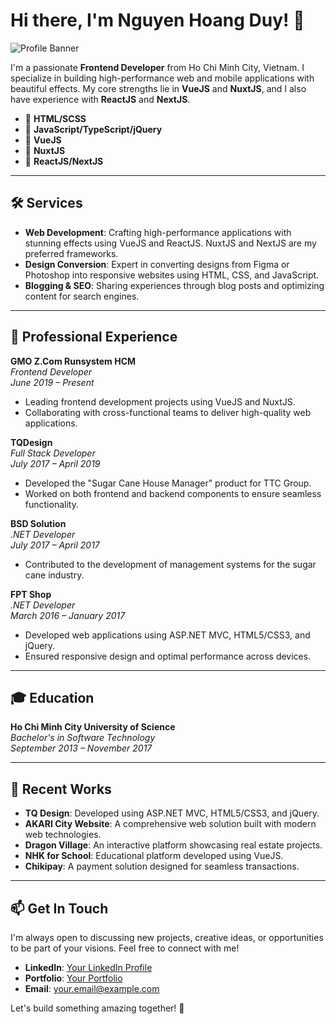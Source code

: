 # Hi there, I'm Nguyen Hoang Duy! 👋

![Profile Banner](https://your-image-url.com/banner.png)

I'm a passionate **Frontend Developer** from Ho Chi Minh City, Vietnam. I specialize in building high-performance web and mobile applications with beautiful effects. My core strengths lie in **VueJS** and **NuxtJS**, and I also have experience with **ReactJS** and **NextJS**.

- 🌟 **HTML/SCSS**
- 🌟 **JavaScript/TypeScript/jQuery**
- 🌟 **VueJS**
- 🌟 **NuxtJS**
- 🌟 **ReactJS/NextJS**

---

## 🛠️ Services

- **Web Development**: Crafting high-performance applications with stunning effects using VueJS and ReactJS. NuxtJS and NextJS are my preferred frameworks.
- **Design Conversion**: Expert in converting designs from Figma or Photoshop into responsive websites using HTML, CSS, and JavaScript.
- **Blogging & SEO**: Sharing experiences through blog posts and optimizing content for search engines.

---

## 💼 Professional Experience

**GMO Z.Com Runsystem HCM**  
*Frontend Developer*  
*June 2019 – Present*  
- Leading frontend development projects using VueJS and NuxtJS.
- Collaborating with cross-functional teams to deliver high-quality web applications.

**TQDesign**  
*Full Stack Developer*  
*July 2017 – April 2019*  
- Developed the "Sugar Cane House Manager" product for TTC Group.
- Worked on both frontend and backend components to ensure seamless functionality.

**BSD Solution**  
*.NET Developer*  
*July 2017 – April 2017*  
- Contributed to the development of management systems for the sugar cane industry.

**FPT Shop**  
*.NET Developer*  
*March 2016 – January 2017*  
- Developed web applications using ASP.NET MVC, HTML5/CSS3, and jQuery.
- Ensured responsive design and optimal performance across devices.

---

## 🎓 Education

**Ho Chi Minh City University of Science**  
*Bachelor's in Software Technology*  
*September 2013 – November 2017*

---

## 🌟 Recent Works

- **TQ Design**: Developed using ASP.NET MVC, HTML5/CSS3, and jQuery.
- **AKARI City Website**: A comprehensive web solution built with modern web technologies.
- **Dragon Village**: An interactive platform showcasing real estate projects.
- **NHK for School**: Educational platform developed using VueJS.
- **Chikipay**: A payment solution designed for seamless transactions.

---

## 📫 Get In Touch

I'm always open to discussing new projects, creative ideas, or opportunities to be part of your visions. Feel free to connect with me!

- **LinkedIn**: [Your LinkedIn Profile](https://linkedin.com/in/your-profile)
- **Portfolio**: [Your Portfolio](https://nhduy1703.vercel.app/)
- **Email**: [your.email@example.com](mailto:your.email@example.com)

Let's build something amazing together! 🚀
